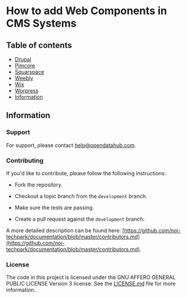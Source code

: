 <!--
SPDX-FileCopyrightText: NOI Techpark <digital@noi.bz.it>

SPDX-License-Identifier: CC0-1.0
-->

How to add Web Components in CMS Systems
========================================

## Table of contents
- [Drupal](drupal/readme.md)
- [Pimcore](pimcore/readme.md)
- [Squarspace](squarespacae/readme.md)
- [Weebly](weebly/readme.md)
- [Wix](wix/readme.md)
- [Worpress](wordpress/readme.md)
- [Information](information)

## Information

### Support

For support, please contact [help@opendatahub.com](mailto:help@opendatahub.com).

### Contributing

If you'd like to contribute, please follow the following instructions:

- Fork the repository.

- Checkout a topic branch from the `development` branch.

- Make sure the tests are passing.

- Create a pull request against the `development` branch.

A more detailed description can be found here: [https://github.com/noi-techpark/documentation/blob/master/contributors.md](https://github.com/noi-techpark/documentation/blob/master/contributors.md).

### License

The code in this project is licensed under the GNU AFFERO GENERAL PUBLIC LICENSE Version 3 license. See the [LICENSE.md](LICENSE.md) file for more information.

